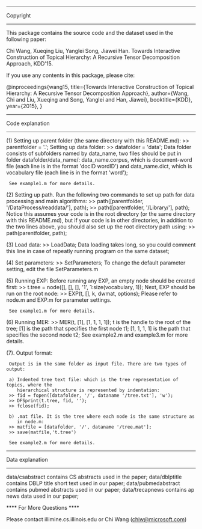 **********************************************
Copyright
**********************************************

This package contains the source code and the dataset used in the following paper:

Chi Wang, Xueqing Liu, Yanglei Song, Jiawei Han. Towards Interactive Construction of Topical Hierarchy:
 A Recursive Tensor Decomposition Approach, KDD'15.

If you use any contents in this package, please cite:

@inproceedings{wang15,
  title={Towards Interactive Construction of Topical Hierarchy: A Recursive Tensor Decomposition Approach},
  author={Wang, Chi and Liu, Xueqing and Song, Yanglei and Han, Jiawei},
  booktitle={KDD},
  year={2015},
}

**********************************************
Code explanation
**********************************************

(1)  Setting up parent folder (the same directory with this README.md):
     >> parentfolder = '.';
     Setting up data folder:
     >> datafolder = 'data';
     Data folder consists of subfolders named by data_name, two files
     should be put in folder datafolder/data_name/: data_name.corpus, which
     is document-word file (each line is in the format 'docID wordID') and
     data_name.dict, which is vocabulary file (each line is in the format 'word');
   
     See example1.m for more details.

(2)  Setting up path. Run the following two commands to set up path for data
     processing and main algorithms:
     >> path([parentfolder, '/DataProcess/readdata/'], path);
     >> path([parentfolder, '/Library/'], path);
     Notice this assumes your code is in the root directory (or the same 
     directory with this README.md), but if your code is in other directories,
     in addition to the two lines above, you should also set up the root 
     directory path using:
     >> path(parentfolder, path);

(3)  Load data:
     >> LoadData;
     Data loading takes long, so you could comment this line in case of
     repeatly running program on the same dataset;

(4)  Set parameters:
     >> SetParameters;
     To change the default parameter setting, edit the file SetParameters.m

(5)  Running EXP:
     Before running any EXP, an empty node should be created first:
     >> t.tree = node([], [], [], '1', 1:size(vocabulary, 1));
     Next, EXP should be run on the root node:
     >> EXP(t, [], k, dwmat, options);
     Please refer to node.m and EXP.m for parameter settings.

     See example1.m for more details.

(6)  Running MER:
     >> MER(t, [1], [1, 1, 1, 1]);
     t is the handle to the root of the tree;
     [1] is the path that specifies the first node t1;
     [1, 1, 1, 1] is the path that specifies the second node t2;
     See example2.m and example3.m for more details.

(7). Output format:

     Output is in the same folder as input file. There are two types of output:

     a) Indented tree text file: which is the tree representation of topics, where the
        hierarchical structure is represented by indentation:
     >> fid = fopen([datafolder, '/', dataname '/tree.txt'], 'w');
     >> DFSprint(t.tree, fid, '');
     >> fclose(fid);

     b) .mat file. It is the tree where each node is the same structure as 
        in node.m:
     >> matfile = [datafolder, '/', dataname '/tree.mat'];
     >> save(matfile,'t.tree')

     See example2.m for more details.

**********************************************
Data explanation
**********************************************
	
data/csabstract contains CS abstracts used in the paper;
data/dblptitle contains DBLP title short text used in our paper;
data/pubmedabstract contains pubmed abstracts used in our paper;
data/trecapnews contains ap news data used in our paper;

**** For More Questions ****

Please contact illimine.cs.illinois.edu or Chi Wang (chiw@microsoft.com)

